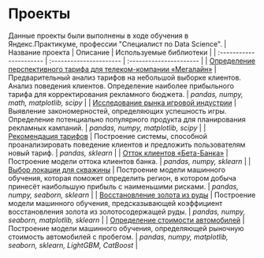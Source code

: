 # Проекты
Данные проекты были выполнены в ходе обучения в Яндекс.Практикуме, профессии "Специалист по Data Science".
| Название проекта | Описание | Используемые библиотеки |
| :---------------------- | :---------------------- | :---------------------- |
| [Определение перспективного тарифа для телеком-компании «Мегалайн»](https://github.com/Michael-Sharma/projects/tree/main/telecom_perspective_%20tariff) | Предварительный анализ тарифов на небольшой выборке клиентов. Анализ поведения клиентов. Определение наиболее прибыльного тарифа для корректирования рекламного бюджета. | *pandas, numpy, math, matplotlib, scipy* |
| [Исследование рынка игровой индустрии](https://github.com/Michael-Sharma/projects/tree/main/gamedev) | Выявление закономерностей, определяющих успешность игры. Определение потенциально популярного продукта для планирования рекламных кампаний. | *pandas, numpy, matplotlib, scipy* |
| [Рекомендация тарифов](https://github.com/Michael-Sharma/projects/tree/main/telecom_tariff_recommendation) | Построение системы, способной проанализировать поведение клиентов и предложить пользователям новый тариф. | *pandas, sklearn* |
| [Отток клиентов «Бета-Банка»](https://github.com/Michael-Sharma/projects/tree/main/churn_clients) | Построение модели оттока клиентов банка. | *pandas, numpy, sklearn* |
| [Выбор локации для скважины](https://github.com/Michael-Sharma/projects/tree/main/location_for_drilling) | Построение модели машинного обучения, которая поможет определить регион, в котором добыча принесёт наибольшую прибыль с наименьшими рисками. | *pandas, numpy, seaborn, sklearn* |
| [Восстановление золота из руды](https://github.com/Michael-Sharma/projects/tree/main/gold_recovery) | Построение модели машинного обучения, предсказывающей коэффициент восстановления золота из золотосодержащей руды. | *pandas, numpy, seaborn, matplotlib, sklearn* |
| [Определение стоимости автомобилей](https://github.com/Michael-Sharma/projects/tree/main/car_price) | Построение модели машинного обучения, определяющей  рыночную стоимость автомобилей с пробегом. | *pandas, numpy, matplotlib, seaborn, sklearn, LightGBM, CatBoost* |



